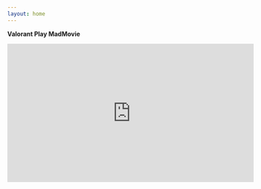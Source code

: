 ```yaml
---
layout: home
---
```


**Valorant Play MadMovie**

<iframe width="560" height="315" src="https://www.youtube.com/embed/NMDRJbjxmeY" title="YouTube video player" frameborder="0" allow="accelerometer; autoplay; clipboard-write; encrypted-media; gyroscope; picture-in-picture" allowfullscreen></iframe>